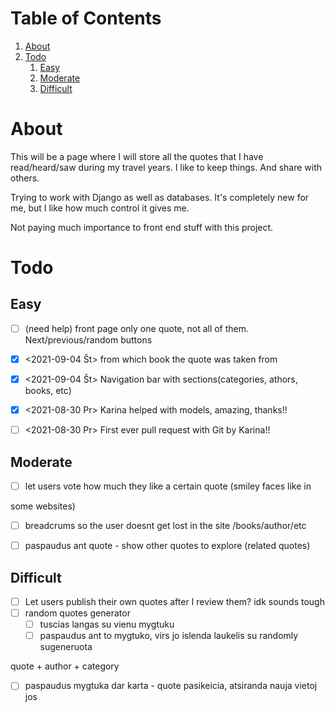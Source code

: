 
# Table of Contents

1.  [About](#org80b1cc5)
2.  [Todo](#org520d960)
    1.  [Easy](#orga5bfff1)
    2.  [Moderate](#org0abd106)
    3.  [Difficult](#orgf810585)


<a id="org80b1cc5"></a>

# About

This will be a page where I will store all the quotes that I have read/heard/saw
during my travel years. I like to keep things. And share with others.

Trying to work with Django as well as databases. It's completely new for me, but
I like how much control it gives me.

Not paying much importance to front end stuff with this project.


<a id="org520d960"></a>

# Todo


<a id="orga5bfff1"></a>

## Easy

-   [ ] (need help) front page only one quote, not all of them. Next/previous/random buttons
-   [X] <span class="timestamp-wrapper"><span class="timestamp">&lt;2021-09-04 Št&gt; </span></span> from which book the quote was taken from
-   [X] <span class="timestamp-wrapper"><span class="timestamp">&lt;2021-09-04 Št&gt; </span></span> Navigation bar with sections(categories, athors, books, etc)
-   [X] <span class="timestamp-wrapper"><span class="timestamp">&lt;2021-08-30 Pr&gt; </span></span> Karina helped with models, amazing, thanks!!
-   [ ] <span class="timestamp-wrapper"><span class="timestamp">&lt;2021-08-30 Pr&gt; </span></span> First ever pull request with Git by Karina!!


<a id="org0abd106"></a>

## Moderate

-   [ ] let users vote how much they like a certain quote (smiley faces like in

some websites)

-   [ ] breadcrums so the user doesnt get lost in the site /books/author/etc
-   [ ] paspaudus ant quote - show other quotes to explore (related quotes)


<a id="orgf810585"></a>

## Difficult

-   [ ] Let users publish their own quotes after I review them? idk sounds tough
-   [ ] random quotes generator
    -   [ ] tuscias langas su vienu mygtuku
    -   [ ] paspaudus ant to mygtuko, virs jo islenda laukelis su randomly sugeneruota

quote + author + category

-   [ ] paspaudus mygtuka dar karta - quote pasikeicia, atsiranda nauja vietoj jos

